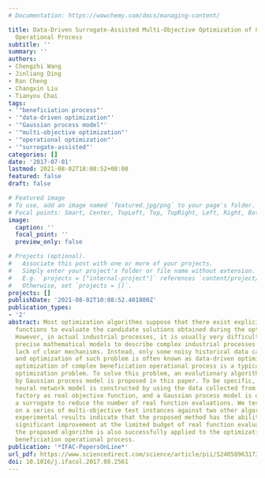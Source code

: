 ```yaml
---
# Documentation: https://wowchemy.com/docs/managing-content/

title: Data-Driven Surrogate-Assisted Multi-Objective Optimization of Complex Beneficiation
  Operational Process
subtitle: ''
summary: ''
authors:
- Chengzhi Wang
- Jinliang Ding
- Ran Cheng
- Changxin Liu
- Tianyou Chai
tags:
- '"beneficiation process"'
- '"data-driven optimization"'
- '"Gaussian process model"'
- '"multi-objective optimization"'
- '"operational optimization"'
- '"surrogate-assisted"'
categories: []
date: '2017-07-01'
lastmod: 2021-08-02T18:08:52+08:00
featured: false
draft: false

# Featured image
# To use, add an image named `featured.jpg/png` to your page's folder.
# Focal points: Smart, Center, TopLeft, Top, TopRight, Left, Right, BottomLeft, Bottom, BottomRight.
image:
  caption: ''
  focal_point: ''
  preview_only: false

# Projects (optional).
#   Associate this post with one or more of your projects.
#   Simply enter your project's folder or file name without extension.
#   E.g. `projects = ["internal-project"]` references `content/project/deep-learning/index.md`.
#   Otherwise, set `projects = []`.
projects: []
publishDate: '2021-08-02T10:08:52.401800Z'
publication_types:
- '2'
abstract: Most optimization algorithms suppose that there exist explicit evaluation
  functions to evaluate the candidate solutions obtained during the optimization process.
  However, in actual industrial processes, it is usually very difficult to build up
  precise mathematical models to describe complex industrial processes due to the
  lack of clear mechanisms. Instead, only some noisy historical data can be used,
  and optimization of such problem is often known as data-driven optimization. The
  optimization of complex beneficiation operational process is a typical data-driven
  optimization problem. To solve this problem, an evolutionary algorithm assisted
  by Gaussian process model is proposed in this paper. To be specific, a low-order
  neural network model is constructed by using the data collected from mineral processing
  factory as real objective function, and a Gaussian process model is developed as
  a surrogate to reduce the number of real function evaluations. We test the new method
  on a series of multi-objective test instances against two other algorithms. The
  experimental results indicate that the proposed method has the ability to achieve
  significant improvement at the limited budget of real function evaluations. In addition,
  the proposed algorithm is also successfully applied to the optimization of complex
  beneficiation operational process.
publication: '*IFAC-PapersOnLine*'
url_pdf: https://www.sciencedirect.com/science/article/pii/S2405896317334882
doi: 10.1016/j.ifacol.2017.08.2561
---
```

